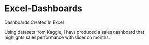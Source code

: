 # Excel-Dashboards
Dashboards Created In Excel

Using datasets from Kaggle, I have produced a sales dashboard that highlights sales performance with slicer on months.
